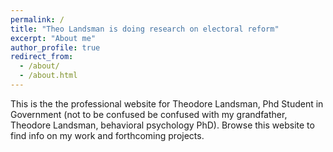 ```yaml
---
permalink: /
title: "Theo Landsman is doing research on electoral reform"
excerpt: "About me"
author_profile: true
redirect_from: 
  - /about/
  - /about.html
---
```


This is the the professional website for Theodore Landsman, Phd Student in Government (not to be confused be confused with my grandfather, Theodore Landsman, behavioral psychology PhD). Browse this website to find info on my work and forthcoming projects. 


